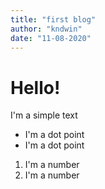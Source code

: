 ```yaml
---
title: "first blog"
author: "kndwin" 
date: "11-08-2020"
---
```


# Hello!
I'm a simple text
- I'm a dot point
- I'm a dot point

1. I'm a number
2. I'm a number
